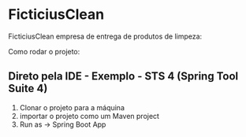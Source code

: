 # FicticiusClean
FicticiusClean empresa de entrega de produtos de limpeza:

Como rodar o projeto:


Direto pela IDE - Exemplo - STS 4 (Spring Tool Suite 4)
-----------------------------------
1. Clonar o projeto para a máquina
2. importar o projeto como um Maven project
3. Run as -> Spring Boot App
